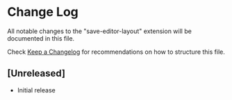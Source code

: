 # Change Log

All notable changes to the "save-editor-layout" extension will be documented in this file.

Check [Keep a Changelog](http://keepachangelog.com/) for recommendations on how to structure this file.

## [Unreleased]

- Initial release